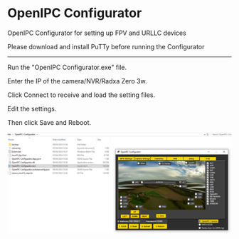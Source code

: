 # OpenIPC Configurator
OpenIPC Configurator for setting up FPV and URLLC devices

Please download and install PuTTy before running the Configurator

---

Run the "OpenIPC Configurator.exe" file.

Enter the IP of the camera/NVR/Radxa Zero 3w.

Click Connect to receive and load the setting files.

Edit the settings.

Then click Save and Reboot.

![alt text](https://github.com/OpenIPC/configurator/blob/master/configurator.png)
